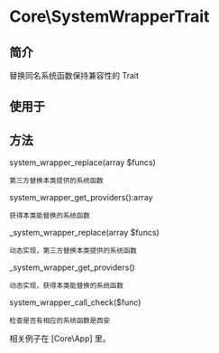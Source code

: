 # Core\SystemWrapperTrait

## 简介

替换同名系统函数保持兼容性的 Trait

## 使用于

## 方法

system_wrapper_replace(array $funcs)

    第三方替换本类提供的系统函数
system_wrapper_get_providers():array

    获得本类能替换的系统函数
_system_wrapper_replace(array $funcs)

    动态实现，第三方替换本类提供的系统函数
_system_wrapper_get_providers()

    动态实现，获得本类能替换的系统函数
system_wrapper_call_check($func)

    检查是否有相应的系统函数是西安
    
相关例子在 [Core\App] 里。
